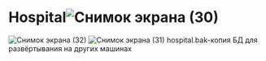 # Hospital![Снимок экрана (30)](https://github.com/VolchkovIlia/Hospital/assets/113889753/90ef66ee-1623-4073-937b-a2cbdf8c63a4)
![Снимок экрана (32)](https://github.com/VolchkovIlia/Hospital/assets/113889753/1837fed4-d89e-4ec3-bef1-d48747e26580)
![Снимок экрана (31)](https://github.com/VolchkovIlia/Hospital/assets/113889753/ffa30c98-604c-4c06-9fb4-fcabface2b05)
hospital.bak-копия БД для развёртывания на других машинах
